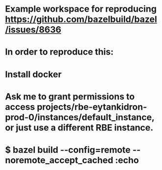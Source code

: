 # Example workspace for reproducing https://github.com/bazelbuild/bazel/issues/8636
#
# In order to reproduce this:
# Install docker
# Ask me to grant permissions to access projects/rbe-eytankidron-prod-0/instances/default_instance, or just use a different RBE instance.
#
# $ bazel build --config=remote --noremote_accept_cached :echo

